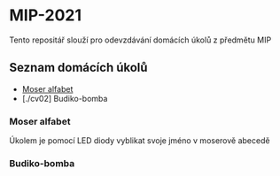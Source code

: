 # MIP-2021

Tento repositář slouží pro odevzdávání domácích úkolů z předmětu MIP

## Seznam domácích úkolů

- [Moser alfabet](cv01/)
- [./cv02] Budiko-bomba

### Moser alfabet
Úkolem je pomocí LED diody vyblikat svoje jméno v moserově abecedě

### Budiko-bomba
